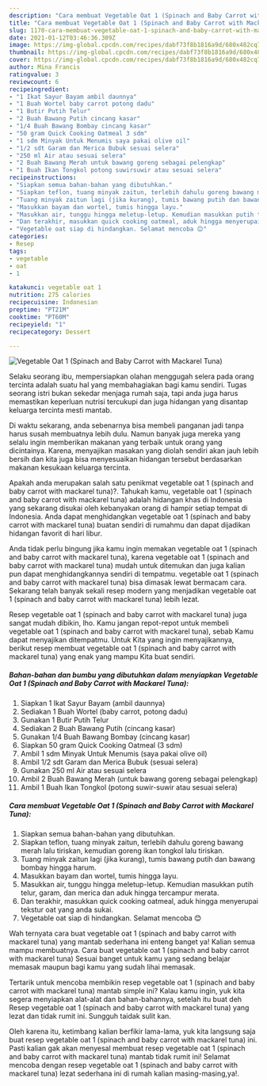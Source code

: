 ```yaml
---
description: "Cara membuat Vegetable Oat 1 (Spinach and Baby Carrot with Mackarel Tuna) yang enak dan Mudah Dibuat"
title: "Cara membuat Vegetable Oat 1 (Spinach and Baby Carrot with Mackarel Tuna) yang enak dan Mudah Dibuat"
slug: 1170-cara-membuat-vegetable-oat-1-spinach-and-baby-carrot-with-mackarel-tuna-yang-enak-dan-mudah-dibuat
date: 2021-01-12T03:46:36.309Z
image: https://img-global.cpcdn.com/recipes/dabf73f8b1816a9d/680x482cq70/vegetable-oat-1-spinach-and-baby-carrot-with-mackarel-tuna-foto-resep-utama.jpg
thumbnail: https://img-global.cpcdn.com/recipes/dabf73f8b1816a9d/680x482cq70/vegetable-oat-1-spinach-and-baby-carrot-with-mackarel-tuna-foto-resep-utama.jpg
cover: https://img-global.cpcdn.com/recipes/dabf73f8b1816a9d/680x482cq70/vegetable-oat-1-spinach-and-baby-carrot-with-mackarel-tuna-foto-resep-utama.jpg
author: Mina Francis
ratingvalue: 3
reviewcount: 6
recipeingredient:
- "1 Ikat Sayur Bayam ambil daunnya"
- "1 Buah Wortel baby carrot potong dadu"
- "1 Butir Putih Telur"
- "2 Buah Bawang Putih cincang kasar"
- "1/4 Buah Bawang Bombay cincang kasar"
- "50 gram Quick Cooking Oatmeal 3 sdm"
- "1 sdm Minyak Untuk Menumis saya pakai olive oil"
- "1/2 sdt Garam dan Merica Bubuk sesuai selera"
- "250 ml Air atau sesuai selera"
- "2 Buah Bawang Merah untuk bawang goreng sebagai pelengkap"
- "1 Buah Ikan Tongkol potong suwirsuwir atau sesuai selera"
recipeinstructions:
- "Siapkan semua bahan-bahan yang dibutuhkan."
- "Siapkan teflon, tuang minyak zaitun, terlebih dahulu goreng bawang merah lalu tiriskan, kemudian goreng ikan tongkol lalu tiriskan."
- "Tuang minyak zaitun lagi (jika kurang), tumis bawang putih dan bawang bombay hingga harum."
- "Masukkan bayam dan wortel, tumis hingga layu."
- "Masukkan air, tunggu hingga meletup-letup. Kemudian masukkan putih telur, garam, dan merica dan aduk hingga tercampur merata."
- "Dan terakhir, masukkan quick cooking oatmeal, aduk hingga menyerupai tekstur oat yang anda sukai."
- "Vegetable oat siap di hindangkan. Selamat mencoba 😊"
categories:
- Resep
tags:
- vegetable
- oat
- 1

katakunci: vegetable oat 1 
nutrition: 275 calories
recipecuisine: Indonesian
preptime: "PT21M"
cooktime: "PT60M"
recipeyield: "1"
recipecategory: Dessert

---
```



![Vegetable Oat 1 (Spinach and Baby Carrot with Mackarel Tuna)](https://img-global.cpcdn.com/recipes/dabf73f8b1816a9d/680x482cq70/vegetable-oat-1-spinach-and-baby-carrot-with-mackarel-tuna-foto-resep-utama.jpg)

Selaku seorang ibu, mempersiapkan olahan menggugah selera pada orang tercinta adalah suatu hal yang membahagiakan bagi kamu sendiri. Tugas seorang istri bukan sekedar menjaga rumah saja, tapi anda juga harus memastikan keperluan nutrisi tercukupi dan juga hidangan yang disantap keluarga tercinta mesti mantab.

Di waktu  sekarang, anda sebenarnya bisa membeli panganan jadi tanpa harus susah membuatnya lebih dulu. Namun banyak juga mereka yang selalu ingin memberikan makanan yang terbaik untuk orang yang dicintainya. Karena, menyajikan masakan yang diolah sendiri akan jauh lebih bersih dan kita juga bisa menyesuaikan hidangan tersebut berdasarkan makanan kesukaan keluarga tercinta. 



Apakah anda merupakan salah satu penikmat vegetable oat 1 (spinach and baby carrot with mackarel tuna)?. Tahukah kamu, vegetable oat 1 (spinach and baby carrot with mackarel tuna) adalah hidangan khas di Indonesia yang sekarang disukai oleh kebanyakan orang di hampir setiap tempat di Indonesia. Anda dapat menghidangkan vegetable oat 1 (spinach and baby carrot with mackarel tuna) buatan sendiri di rumahmu dan dapat dijadikan hidangan favorit di hari libur.

Anda tidak perlu bingung jika kamu ingin memakan vegetable oat 1 (spinach and baby carrot with mackarel tuna), karena vegetable oat 1 (spinach and baby carrot with mackarel tuna) mudah untuk ditemukan dan juga kalian pun dapat menghidangkannya sendiri di tempatmu. vegetable oat 1 (spinach and baby carrot with mackarel tuna) bisa dimasak lewat bermacam cara. Sekarang telah banyak sekali resep modern yang menjadikan vegetable oat 1 (spinach and baby carrot with mackarel tuna) lebih lezat.

Resep vegetable oat 1 (spinach and baby carrot with mackarel tuna) juga sangat mudah dibikin, lho. Kamu jangan repot-repot untuk membeli vegetable oat 1 (spinach and baby carrot with mackarel tuna), sebab Kamu dapat menyajikan ditempatmu. Untuk Kita yang ingin menyajikannya, berikut resep membuat vegetable oat 1 (spinach and baby carrot with mackarel tuna) yang enak yang mampu Kita buat sendiri.

<!--inarticleads1-->

##### Bahan-bahan dan bumbu yang dibutuhkan dalam menyiapkan Vegetable Oat 1 (Spinach and Baby Carrot with Mackarel Tuna):

1. Siapkan 1 Ikat Sayur Bayam (ambil daunnya)
1. Sediakan 1 Buah Wortel (baby carrot, potong dadu)
1. Gunakan 1 Butir Putih Telur
1. Sediakan 2 Buah Bawang Putih (cincang kasar)
1. Gunakan 1/4 Buah Bawang Bombay (cincang kasar)
1. Siapkan 50 gram Quick Cooking Oatmeal (3 sdm)
1. Ambil 1 sdm Minyak Untuk Menumis (saya pakai olive oil)
1. Ambil 1/2 sdt Garam dan Merica Bubuk (sesuai selera)
1. Gunakan 250 ml Air atau sesuai selera
1. Ambil 2 Buah Bawang Merah (untuk bawang goreng sebagai pelengkap)
1. Ambil 1 Buah Ikan Tongkol (potong suwir-suwir atau sesuai selera)




<!--inarticleads2-->

##### Cara membuat Vegetable Oat 1 (Spinach and Baby Carrot with Mackarel Tuna):

1. Siapkan semua bahan-bahan yang dibutuhkan.
1. Siapkan teflon, tuang minyak zaitun, terlebih dahulu goreng bawang merah lalu tiriskan, kemudian goreng ikan tongkol lalu tiriskan.
1. Tuang minyak zaitun lagi (jika kurang), tumis bawang putih dan bawang bombay hingga harum.
1. Masukkan bayam dan wortel, tumis hingga layu.
1. Masukkan air, tunggu hingga meletup-letup. Kemudian masukkan putih telur, garam, dan merica dan aduk hingga tercampur merata.
1. Dan terakhir, masukkan quick cooking oatmeal, aduk hingga menyerupai tekstur oat yang anda sukai.
1. Vegetable oat siap di hindangkan. Selamat mencoba 😊




Wah ternyata cara buat vegetable oat 1 (spinach and baby carrot with mackarel tuna) yang mantab sederhana ini enteng banget ya! Kalian semua mampu membuatnya. Cara buat vegetable oat 1 (spinach and baby carrot with mackarel tuna) Sesuai banget untuk kamu yang sedang belajar memasak maupun bagi kamu yang sudah lihai memasak.

Tertarik untuk mencoba membikin resep vegetable oat 1 (spinach and baby carrot with mackarel tuna) mantab simple ini? Kalau kamu ingin, yuk kita segera menyiapkan alat-alat dan bahan-bahannya, setelah itu buat deh Resep vegetable oat 1 (spinach and baby carrot with mackarel tuna) yang lezat dan tidak rumit ini. Sungguh taidak sulit kan. 

Oleh karena itu, ketimbang kalian berfikir lama-lama, yuk kita langsung saja buat resep vegetable oat 1 (spinach and baby carrot with mackarel tuna) ini. Pasti kalian gak akan menyesal membuat resep vegetable oat 1 (spinach and baby carrot with mackarel tuna) mantab tidak rumit ini! Selamat mencoba dengan resep vegetable oat 1 (spinach and baby carrot with mackarel tuna) lezat sederhana ini di rumah kalian masing-masing,ya!.

